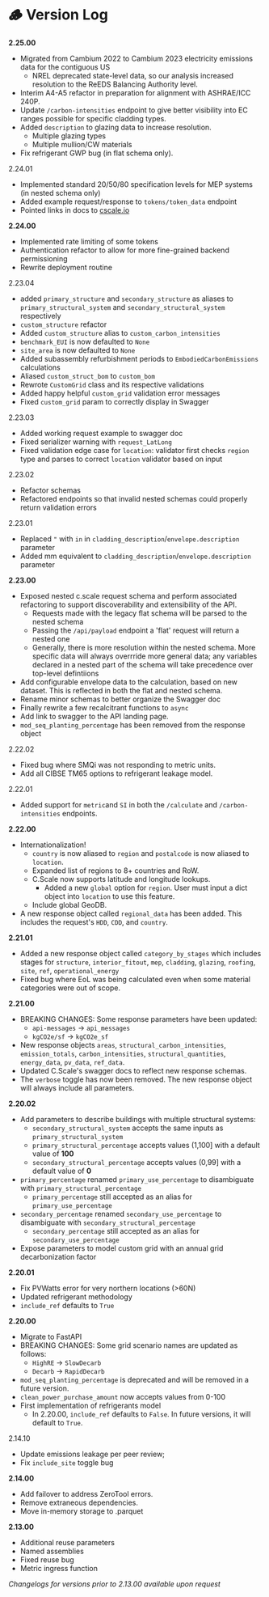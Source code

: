 # 🪵 Version Log

**2.25.00**

* Migrated from Cambium 2022 to Cambium 2023 electricity emissions data for the contiguous US
  * NREL deprecated state-level data, so our analysis increased resolution to the ReEDS Balancing Authority level.
* Interim A4-A5 refactor in preparation for alignment with ASHRAE/ICC 240P.
* Update `/carbon-intensities` endpoint to give better visibility into EC ranges possible for specific cladding types.
* Added `description` to glazing data to increase resolution.
  * Multiple glazing types
  * Multiple mullion/CW materials
* Fix refrigerant GWP bug (in flat schema only).

2.24.01

* Implemented standard 20/50/80 specification levels for MEP systems (in nested schema only)
* Added example request/response to `tokens/token_data` endpoint
* Pointed links in docs to [cscale.io](https://cscale.io)

**2.24.00**

* Implemented rate limiting of some tokens
* Authentication refactor to allow for more fine-grained backend permissioning
* Rewrite deployment routine

2.23.04

* added `primary_structure` and `secondary_structure` as aliases to `primary_structural_system` and `secondary_structural_system` respectively
* `custom_structure` refactor
* Added `custom_structure` alias to `custom_carbon_intensities`
* `benchmark_EUI` is now defaulted to `None`
* `site_area` is now defaulted to `None`
* Added subassembly refurbishment periods to `EmbodiedCarbonEmissions` calculations
* Aliased `custom_struct_bom` to `custom_bom`
* Rewrote `CustomGrid` class and its respective validations
* Added happy helpful `custom_grid` validation error messages
* Fixed `custom_grid` param to correctly display in Swagger

2.23.03

* Added working request example to swagger doc
* Fixed serializer warning with `request_LatLong`
* Fixed validation edge case for `location`: validator first checks `region` type and parses to correct `location` validator based on input

2.23.02

* Refactor schemas
* Refactored endpoints so that invalid nested schemas could properly return validation errors

2.23.01

* Replaced `"` with `in` in `cladding_description`/`envelope.description` parameter
* Added mm equivalent to `cladding_description`/`envelope.description` parameter

**2.23.00**&#x20;

* Exposed nested c.scale request schema and perform associated refactoring to support discoverability and extensibility of the API.
  * Requests made with the legacy flat schema will be parsed to the nested schema
  * Passing the `/api/payload` endpoint a 'flat' request will return a nested one
  * Generally, there is more resolution within the nested schema. More specific data will always overrride more general data; any variables declared in a nested part of the schema will take precedence over top-level defintiions
* Add configurable envelope data to the calculation, based on new dataset. This is reflected in both the flat and nested schema.
* Rename minor schemas to better organize the Swagger doc
* Finally rewrite a few recalcitrant functions to `async`
* Add link to swagger to the API landing page.
* `mod_seq_planting_percentage` has been removed from the response object

2.22.02

* Fixed bug where SMQi was not responding to metric units.
* Add all CIBSE TM65 options to refrigerant leakage model.&#x20;

2.22.01

* Added support for `metric`and `SI` in both the `/calculate` and `/carbon-intensities` endpoints.

**2.22.00**

* Internationalization!
  * `country` is now aliased to `region` and `postalcode` is now aliased to `location`.
  * Expanded list of regions to 8+ countries and RoW.&#x20;
  * C.Scale now supports latitude and longitude lookups.
    * Added a new `global` option for `region`. User must input a dict object into `location` to use this feature.
  * Include global GeoDB.
* A new response object called `regional_data` has been added. This includes the request's `HDD`, `CDD`, and `country`.

**2.21.01**

* Added a new response object called `category_by_stages` which includes stages for `structure`, `interior_fitout`, `mep`, `cladding`, `glazing`, `roofing`, `site`, `ref`, `operational_energy`
* Fixed bug where EoL was being calculated even when some material categories were out of scope.

**2.21.00**

* BREAKING CHANGES: Some response parameters have been updated:
  * `api-messages` → `api_messages`
  * `kgCO2e/sf` → `kgCO2e_sf`
* New response objects `areas`, `structural_carbon_intensities`, `emission_totals`, `carbon_intensities`, `structural_quantities`, `energy_data`, `pv_data`, `ref_data`.
* Updated C.Scale's swagger docs to reflect new response schemas.
* The `verbose` toggle has now been removed. The new response object will always include all parameters.

**2.20.02**

* Add parameters to describe buildings with multiple structural systems:
  * `secondary_structural_system` accepts the same inputs as `primary_structural_system`
  * `primary_structural_percentage` accepts values (1,100] with a default value of **100**
  * `secondary_structural_percentage` accepts values (0,99] with a default value of **0**
* `primary_percentage` renamed `primary_use_percentage` to disambiguate with `primary_structural_percentage`
  * `primary_percentage` still accepted as an alias for `primary_use_percentage`
* `secondary_percentage` renamed `secondary_use_percentage` to disambiguate with `secondary_structural_percentage`
  * `secondary_percentage` still accepted as an alias for `secondary_use_percentage`
* Expose parameters to model custom grid with an annual grid decarbonization factor

**2.20.01**

* Fix PVWatts error for very northern locations (>60N)
* Updated refrigerant methodology
* `include_ref` defaults to `True`

**2.20.00**&#x20;

* Migrate to FastAPI
* BREAKING CHANGES: Some grid scenario names are updated as follows:
  * `HighRE` → `SlowDecarb`
  * `Decarb` → `RapidDecarb`
* `mod_seq_planting_percentage` is deprecated and will be removed in a future version.
* `clean_power_purchase_amount` now accepts values from 0-100
* First implementation of refrigerants model
  * In 2.20.00, `include_ref` defaults to `False`. In future versions, it will default to `True`.

2.14.10&#x20;

* Update emissions leakage per peer review;&#x20;
* Fix `include_site` toggle bug

**2.14.00**&#x20;

* Add failover to address ZeroTool errors.&#x20;
* Remove extraneous dependencies.&#x20;
* Move in-memory storage to .parquet

**2.13.00**&#x20;

* Additional reuse parameters&#x20;
* Named assemblies
* Fixed reuse bug
* Metric ingress function

_Changelogs for versions prior to 2.13.00 available upon request_
